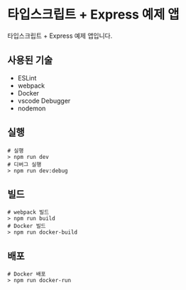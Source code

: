# 타입스크립트 + Express 예제 앱

타입스크립트 + Express 예제 앱입니다.

## 사용된 기술

- ESLint
- webpack
- Docker
- vscode Debugger
- nodemon

## 실행

```
# 실행
> npm run dev
# 디버그 실행
> npm run dev:debug
```

## 빌드

```
# webpack 빌드
> npm run build
# Docker 빌드
> npm run docker-build
```

## 배포

```
# Docker 배포
> npm run docker-run
```
